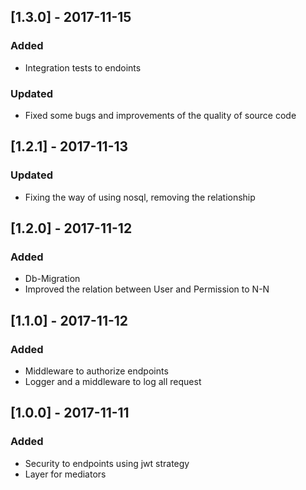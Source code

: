 ## [1.3.0] - 2017-11-15
### Added
- Integration tests to endoints
### Updated
- Fixed some bugs and improvements of the quality of source code

## [1.2.1] - 2017-11-13
### Updated
- Fixing the way of using nosql, removing the relationship 

## [1.2.0] - 2017-11-12
### Added
- Db-Migration
- Improved the relation between User and Permission to N-N

## [1.1.0] - 2017-11-12
### Added
- Middleware to authorize endpoints
- Logger and a middleware to log all request

## [1.0.0] - 2017-11-11
### Added
- Security to endpoints using jwt strategy
- Layer for mediators

